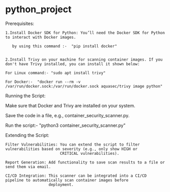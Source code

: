 # python_project
Prerequisites:
    
    1.Install Docker SDK for Python: You’ll need the Docker SDK for Python to interact with Docker images.
       
       by using this command :-  "pip install docker"
    
    
    2.Install Trivy on your machine for scanning container images. If you don't have Trivy installed, you can install it shown below:
    
    For Linux command:- "sudo apt install trivy"
    
    For Docker:-  "docker run --rm -v /var/run/docker.sock:/var/run/docker.sock aquasec/trivy image python"
    
    
    
Running the Script:
  
  Make sure that Docker and Trivy are installed on your system.
  
  Save the code in a file, e.g., container_security_scanner.py.
  
  Run the script:- "python3 container_security_scanner.py"


Extending the Script:
    
    Filter Vulnerabilities: You can extend the script to filter vulnerabilities based on severity (e.g., only show HIGH or 
                            CRITICAL vulnerabilities).
    
    Report Generation: Add functionality to save scan results to a file or send them via email.
    
    CI/CD Integration: This scanner can be integrated into a CI/CD pipeline to automatically scan container images before 
                       deployment.

